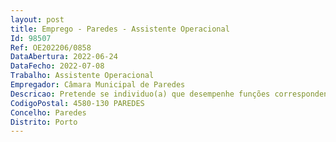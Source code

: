 ```yaml
--- 
layout: post
title: Emprego - Paredes - Assistente Operacional
Id: 98507
Ref: OE202206/0858
DataAbertura: 2022-06-24
DataFecho: 2022-07-08
Trabalho: Assistente Operacional
Empregador: Câmara Municipal de Paredes
Descricao: Pretende se individuo(a) que desempenhe funções correspondentes à caracterização funcional da categoria de assistente operacional, constantes no anexo a que se refere o n. º2 do artigo 88.ºda LTFP, aprovada pela Lei n. º35 2014 de 20 de junho, nomeadamente efetuar o acolhimento das crianças alunos  ajudar na higiene das crianças alunos  acompanhar e apoiar as crianças durante a refeição escolar  assegurar a vigilância das crianças alunos no recreio  colaborar em tarefas relacionadas com o serviço de transporte escolar  exercer tarefas relacionadas com atendimento e encaminhamento de encarregados de educação e outros utilizadores, assim como tarefas relacionadas com atendimento telefónico  controlar as entradas e saídas das escolas  acompanhar as crianças alunos referenciados na educação inclusiva  apoiar e participar no planeamento das atividades curriculares com o pessoal docente  efetuar a limpeza e arrumação das instalações, salas, corredores e casas de banho  assegurar a manutenção do espaço exterior  assegurar a boa utilização e conservação dos equipamentos e instalações  assegurar o registo dos almoços na Base de Dados  assegurar o acompanhamento das crianças durante as atividades de apoio à família da componente de apoio à família  apoiar os docentes nas matérias extra curriculares  exercer, quando necessário, tarefas de apoio ao normal funcionamento de espaços e atividades.
CodigoPostal: 4580-130 PAREDES
Concelho: Paredes
Distrito: Porto
--- 
```

